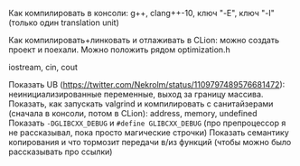 Как компилировать в консоли: g++, clang++-10, ключ "-E", ключ "-I" (только один translation unit)

Как компилировать+линковать и отлаживать в CLion: можно создать проект и поехали. Можно положить рядом optimization.h

iostream, cin, cout

Показать UB (https://twitter.com/Nekrolm/status/1109797489576681472): неинициализированные переменные, выход за границу массива.
Показать, как запускать valgrind и компилировать с санитайзерами (сначала в консоли, потом в CLion): address, memory, undefined
Показать `-DGLIBCXX_DEBUG` и `#define GLIBCXX_DEBUG` (про препроцессор я не рассказывал, пока просто магические строчки)
Показать семантику копирования и что тормозит передачи в/из функций (чтобы можно было рассказывать про ссылки)
